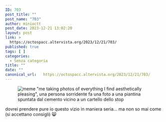 ```yaml
---
ID: 703
post_title: ""
post_name: "703"
author: minioctt
post_date: 2023-12-21 13:02:20
layout: post
link: >
  https://octospacc.altervista.org/2023/12/21/703/
published: true
tags: [ ]
categories:
  - Senza categoria
title: ""
date: ""
canonical_url:   https://octospacc.altervista.org/2023/12/21/703/
---
```

<!-- wp:image {"id":702,"sizeSlug":"large","linkDestination":"none"} -->
<figure class="wp-block-image size-large"><img src="{{site.cdnurl}}/assets/uploads/2023/12/20231221_1257485172200514352195182-960x1106.jpg" alt="meme &quot;me taking photos of everything I find aesthetically pleasing&quot;, una persona sorridente fa una foto a una piantina spuntata dal cemento vicino a un cartello dello stop" class="wp-image-702"/></figure>
<!-- /wp:image -->

<!-- wp:paragraph -->
<p></p>
<!-- /wp:paragraph -->

<!-- wp:paragraph -->
<p>dovrei prendere pure io questo vizio in maniera seria... ma non so mai come (si accettano consigli) 😸</p>
<!-- /wp:paragraph -->
